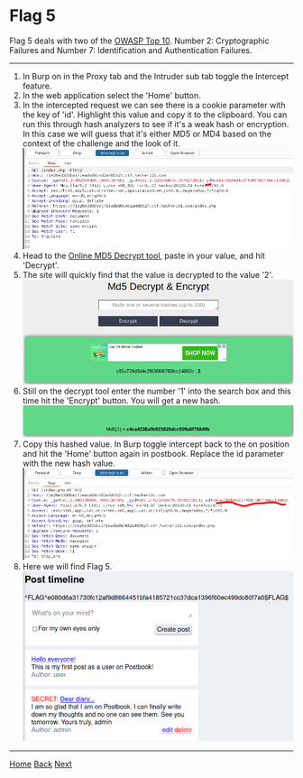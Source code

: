 # Flag 5
Flag 5 deals with two of the [OWASP Top 10](https://owasp.org/www-project-top-ten/). Number 2: Cryptographic Failures and Number 7: Identification and Authentication Failures.

---
1. In Burp on in the Proxy tab and the Intruder sub tab toggle the Intercept feature. 
2. In the web application select the 'Home' button. 
3. In the intercepted request we can see there is a cookie parameter with the key of 'id'. Highlight this value and copy it to the clipboard. You can run this through hash analyzers to see if it's a weak hash or encryption. In this case we will guess that it's either MD5 or MD4 based on the context of the challenge and the look of it. 
![Step3](./static/5_1.png)
4. Head to the [Online MD5 Decrypt tool](https://md5decrypt.net/en/), paste in your value, and hit 'Decrypt'.
5. The site will quickly find that the value is decrypted to the value '2'. 
![Step5](./static/5_2.png)
6. Still on the decrypt tool enter the number '1' into the search box and this time hit the 'Encrypt' button. You will get a new hash. 
![Step6](./static/5_3.png)
7. Copy this hashed value. In Burp toggle intercept back to the on position and hit the 'Home' button again in postbook. Replace the id parameter with the new hash value. 
![Step7](./static/5_4.png)
8. Here we will find Flag 5. 
![Flag](./static/5_5.png)
---
[Home](./Start.MD) [Back](./Flag4.md) [Next](./Flag6.md)
